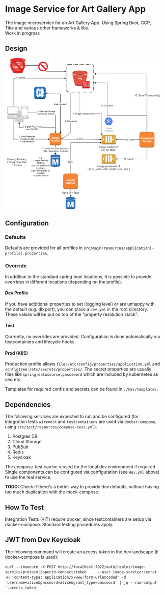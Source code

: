 # Image Service for Art Gallery App

The image microservice for an Art Gallery App. Using Spring Boot, GCP, Tika and various other frameworks & libs.  
Work in progress

## Design
![Design Picture](Initial_Design.png?raw=true "Design")

## Configuration

### Defaults

Defaults are provided for all profiles in `src/main/resources/application[-profile].properties`.  


### Override

In addition to the standard spring boot locations, it is possible to provide overrides in different locations (depending on the profile).
#### Dev Profile
If you have additional properties to set (logging level) or are unhappy with the default (e.g. db port), you can place
a `dev.yml` in the root directory. These values will be put on top of the "property resolution stack".

#### Test
Currently, no overrides are provided. Configuration is done automatically via testcontainers and
lifecycle hooks.

#### Prod (K8S)
Production profile allows `file:/etc/config/properties/application.yml` and `configtree:/etc/secrets/properties/`. The 
secret properties are usually files like `spring.datasource.passsword` which are included by
kubernetes as secrets

Templates for required confis and secrets can be found in `./k8s/templates`.

## Dependencies

The following services are expected to run and be configured (for integration tests `wiremock` and `testcontainers` are
used via `docker-compose`, using `src/test/resources/compose-test.yml`).

1. Postgres DB
2. Cloud Storage
3. PubSub
4. Redis
5. Keycloak

The compose-test can be reused for the local dev environment if required. Single components can be
configured via configuration (see `dev.yml` above) to use the real service.

**TODO:** Check if there's a better way to provide dev defaults, without having too much duplication with
the mock-compose.

## How To Test
Integration Tests (*IT) require docker, since testcontainers are setup via docker-compose. Standard testing
procedures apply.

## JWT from Dev Keycloak

The following command will create an access token in the dev landscape (if docker-compose is used):

`curl --insecure -X POST http://localhost:7072/auth/realms/image-service/protocol/openid-connect/token     --user image-service:secret -H 'content-type: application/x-www-form-urlencoded' -d 'username=alice&password=alice&grant_type=password' | jq --raw-output '.access_token'`
